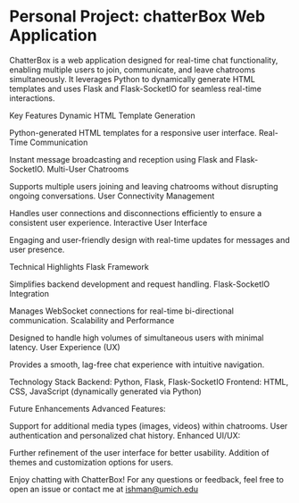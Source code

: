 Personal Project: chatterBox Web Application
===========================
ChatterBox is a web application designed for real-time chat functionality, enabling multiple users to join, communicate, and leave chatrooms simultaneously. It leverages Python to dynamically generate HTML templates and uses Flask and Flask-SocketIO for seamless real-time interactions.

Key Features
Dynamic HTML Template Generation

Python-generated HTML templates for a responsive user interface.
Real-Time Communication

Instant message broadcasting and reception using Flask and Flask-SocketIO.
Multi-User Chatrooms

Supports multiple users joining and leaving chatrooms without disrupting ongoing conversations.
User Connectivity Management

Handles user connections and disconnections efficiently to ensure a consistent user experience.
Interactive User Interface

Engaging and user-friendly design with real-time updates for messages and user presence.

Technical Highlights
Flask Framework

Simplifies backend development and request handling.
Flask-SocketIO Integration

Manages WebSocket connections for real-time bi-directional communication.
Scalability and Performance

Designed to handle high volumes of simultaneous users with minimal latency.
User Experience (UX)

Provides a smooth, lag-free chat experience with intuitive navigation.

Technology Stack
Backend: Python, Flask, Flask-SocketIO
Frontend: HTML, CSS, JavaScript (dynamically generated via Python)

Future Enhancements
Advanced Features:

Support for additional media types (images, videos) within chatrooms.
User authentication and personalized chat history.
Enhanced UI/UX:

Further refinement of the user interface for better usability.
Addition of themes and customization options for users.

Enjoy chatting with ChatterBox! For any questions or feedback, feel free to open an issue or contact me at <ishman@umich.edu>


